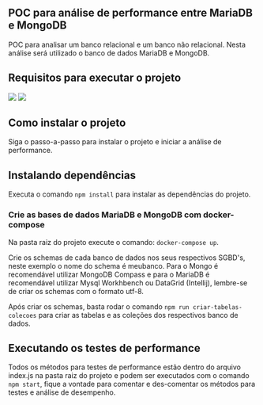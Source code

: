 <section>
<h1>POC para análise de performance entre MariaDB e MongoDB</h1>
<p>POC para analisar um banco relacional e um banco não relacional. Nesta análise será utilizado o banco de dados MariaDB e MongoDB.</p>
</section>

<section>
<h2>Requisitos para executar o projeto</h2>
<img src="https://img.shields.io/static/v1?label=Nodejs&message=Nodejs 21.4.0&color=4F9C43&style=for-the-badge&logo=nodedotjs" />
<img src="https://img.shields.io/static/v1?label=Docker&message=Docker 24.0.7&color=1C8CB0&style=for-the-badge&logo=docker" />
</section>

<section>
<h2>Como instalar o projeto</h2>
<p>Siga o passo-a-passo para instalar o projeto e iniciar a análise de performance.</p>
</section>

<section>
<h2>Instalando dependências</h2>
<p>Executa o comando <code>npm install</code> para instalar as dependências do projeto.</p>
</section>

<section>
<h3>Crie as bases de dados MariaDB e MongoDB com docker-compose</h3>
<p>Na pasta raiz do projeto execute o comando: <code>docker-compose up</code>.</p>
<p>
Crie os schemas de cada banco de dados nos seus respectivos SGBD's, neste exemplo o nome do schema é meubanco. 
Para o Mongo é recomendável utilizar MongoDB Compass e para o MariaDB é recomendável utilizar Mysql Workhbench ou DataGrid (Intellij), 
lembre-se de criar os schemas com o formato utf-8.
</p>
<p>Após criar os schemas, basta rodar o comando <code>npm run criar-tabelas-colecoes</code> para criar as tabelas e as coleções dos respectivos banco de dados.</p>
</section>

<section>
<h2>Executando os testes de performance</h2>
<p>
Todos os métodos para testes de performance estão dentro do arquivo index.js na pasta raiz do projeto e podem ser 
executados com o comando <code>npm start</code>, fique a vontade para comentar e des-comentar os métodos para 
testes e análise de desempenho.
</p>
</section>